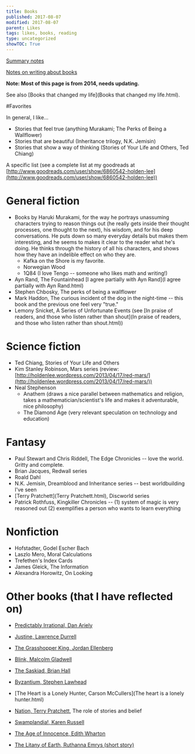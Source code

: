 ```yaml
---
title: Books
published: 2017-08-07
modified: 2017-08-07
parent: Likes
tags: likes, books, reading
type: uncategorized
showTOC: True
---
```


[Summary notes](bit.ly/hlbooks)

[Notes on writing about books](https://holdenlee.wordpress.com/2015/03/22/notes-on-writing-about-books/)

**Note: Most of this page is from 2014, needs updating.**


See also [Books that changed my life](Books that changed my life.html).

#Favorites

In general, I like...

+ Stories that feel true (anything Murakami; The Perks of Being a Wallflower)
+ Stories that are beautiful (Inheritance trilogy, N.K. Jemisin)
+ Stories that show a way of thinking (Stories of Your Life and Others, Ted Chiang)

A specific list (see a complete list at my goodreads at [http://www.goodreads.com/user/show/6860542-holden-lee](http://www.goodreads.com/user/show/6860542-holden-lee))

# General fiction

+ Books by Haruki Murakami, for the way he portrays unassuming characters trying to reason things out (he really gets inside their thought processes, one thought to the next), his wisdom, and for his deep conversations. He puts down so many everyday details but makes them interesting, and he seems to makes it clear to the reader what he's doing. He thinks through the history of all his characters, and shows how they have an indelible effect on who they are.
    + Kafka on the Shore is my favorite.
    + Norwegian Wood
    + 1Q84 (I love Tengo -- someone who likes math and writing!)
+ Ayn Rand, The Fountainhead [I agree partially with Ayn Rand](I agree partially with Ayn Rand.html)
+ Stephen Chbosky, The perks of being a wallflower
+ Mark Haddon, The curious incident of the dog in the night-time -- this book and the previous one feel very "true."
+ Lemony Snicket, A Series of Unfortunate Events (see [In praise of readers, and those who listen rather than shout](In praise of readers, and those who listen rather than shout.html))

# Science fiction

+ Ted Chiang, Stories of Your Life and Others
+ Kim Stanley Robinson, Mars series (review: [http://holdenlee.wordpress.com/2013/04/17/red-mars/](http://holdenlee.wordpress.com/2013/04/17/red-mars/))
+ Neal Stephenson
    + Anathem (draws a nice parallel between mathematics and religion, takes a mathematician/scientist's life and makes it adventurable, nice philosophy)
    + The Diamond Age (very relevant speculation on technology and education)

# Fantasy

+ Paul Stewart and Chris Riddell, The Edge Chronicles -- love the world. Gritty and complete.
+ Brian Jacques, Redwall series 
+ Roald Dahl
+ N.K. Jemisin, Dreamblood and Inheritance series -- best worldbuilding I've seen
+ [Terry Pratchett](Terry Pratchett.html), Discworld series
+ Patrick Rothfuss, Kingkiller Chronicles -- (1) system of magic is very reasoned out (2) exemplifies a person who wants to learn everything

# Nonfiction

+ Hofstadter, Godel Escher Bach
+ Laszlo Mero, Moral Calculations
+ Trefethen's Index Cards
+ James Gleick, The Information
+ Alexandra Horowitz, On Looking

# Other books (that I have reflected on)

+ [Predictably Irrational, Dan Ariely](https://holdenlee.wordpress.com/2014/02/22/predictably-irrational/)
+ [Justine, Lawrence Durrell](https://holdenlee.wordpress.com/2015/03/21/justine-lawrence-durrell/)
+ [The Grasshopper King, Jordan Ellenberg](https://holdenlee.wordpress.com/2015/03/23/the-grasshopper-king-jordan-ellenberg/)
+ [Blink, Malcolm Gladwell](https://docs.google.com/document/d/1ni0slCzoZn4Aff2kP8biMM2hmNas9R7C-yz_ZwFCnXg/edit)
+ [The Saskiad, Brian Hall](https://holdenlee.wordpress.com/2015/12/29/the-saskiad-brian-hall/)
+ [Byzantium, Stephen Lawhead](https://holdenlee.wordpress.com/2015/03/08/byzantium/)
+ [The Heart is a Lonely Hunter, Carson McCullers](The heart is a lonely hunter.html)
+ [Nation, Terry Pratchett](https://holdenlee.wordpress.com/2014/06/16/nation-by-terry-pratchett-the-role-of-stories-and-belief/), The role of stories and belief
+ [Swamplandia!, Karen Russell](http://holdenlee.wordpress.com/2013/09/12/thoughts-on-swamplandia-by-karen-russell/)
+ [The Age of Innocence, Edith Wharton](https://holdenlee.wordpress.com/2013/04/02/morals-of-the-age-of-innocence/)

+ [The Litany of Earth, Ruthanna Emrys (short story)](https://holdenlee.wordpress.com/2014/05/21/the-litany-of-earth/)
